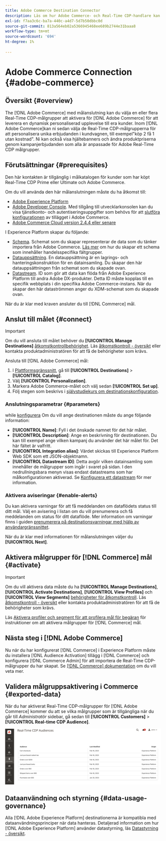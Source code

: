 ```yaml
---
title: Adobe Commerce Destination Connector
description: Läs om hur Adobe Commerce- och Real-Time CDP-handlare kan personalisera shoppingupplevelsen genom att leverera relevant webbinnehåll och kampanjer, anpassade till kundgrupper som byggts och hanteras inom Real-Time CDP.
exl-id: f7aa3c6c-ba7a-440c-a4d7-5d7b50dbbc0d
source-git-commit: 813a564eb02a5366945468ee689b2744e31baaa8
workflow-type: tm+mt
source-wordcount: '694'
ht-degree: 1%

---
```


# Adobe Commerce Connection {#adobe-commerce}

## Översikt {#overview}

The [!DNL Adobe Commerce] med målanslutning kan du välja en eller flera Real-Time CDP-målgrupper att aktivera för [!DNL Adobe Commerce] för att leverera en dynamisk personaliserad upplevelse till era kunder. Inom [!DNL Adobe Commerce]kan ni sedan välja de Real-Time CDP-målgrupperna för att personalisera unika erbjudanden i kundvagnen, till exempel&quot;köp 2 få 1 utan kostnad&quot;. Ni kan också visa hjältebanners och ändra produktpriserna genom kampanjerbjudanden som alla är anpassade för Adobe Real-Time CDP målgrupper.

## Förutsättningar {#prerequisites}

Den här kontakten är tillgänglig i målkatalogen för kunder som har köpt Real-Time CDP Prime eller Ultimate och Adobe Commerce.

Om du vill använda den här målanslutningen måste du ha åtkomst till:

- [Adobe Experience Platform](https://experience.adobe.com/)
- [Adobe Developer Console](https://developer.adobe.com/developer-console/docs/guides/getting-started/). Med tillgång till utvecklarkonsolen kan du visa tjänstkonto- och autentiseringsuppgifter som behövs för att [slutföra konfigurationen](https://experienceleague.adobe.com/docs/commerce-admin/customers/customers-menu/audience-activation.html#configure-the-extension) av tillägget i Adobe Commerce.
- [Adobe Commerce Cloud version 2.4.4 eller senare](https://business.adobe.com/products/magento/magento-commerce.html)

I Experience Platform skapar du följande:

- [Schema](../../../xdm/schema/composition.md). Schemat som du skapar representerar de data som du tänker importera från Adobe Commerce. [Läs mer](https://experienceleague.adobe.com/docs/commerce-merchant-services/experience-platform-connector/fundamentals/update-xdm.html) om hur du skapar ett schema som innehåller handelsspecifika fältgrupper.
- [Datauppsättning](../../../catalog/datasets/user-guide.md#create). En datauppsättning är en lagrings- och hanteringskonstruktion för en datainsamling. Du skapar den här datauppsättningen från schemat som du skapade ovan.
- [Datastream](../../../edge/datastreams/overview.md#create). ID som gör att data kan flöda från Adobe Experience Platform till andra Adobe DX-produkter. Detta ID måste kopplas till en specifik webbplats i din specifika Adobe Commerce-instans. När du skapar den här dataströmmen anger du XDM-schemat som du skapade ovan.

När du är klar med kraven ansluter du till [!DNL Commerce] mål.

## Anslut till målet {#connect}

>[!IMPORTANT]
> 
>Om du vill ansluta till målet behöver du **[!UICONTROL Manage Destinations]** [åtkomstkontrollbehörighet](/help/access-control/home.md#permissions). Läs [åtkomstkontroll - översikt](/help/access-control/ui/overview.md) eller kontakta produktadministratören för att få de behörigheter som krävs.

Ansluta till [!DNL Adobe Commerce] mål:

1. I [Plattformsgränssnitt](https://experience.adobe.com/platform/), gå till **[!UICONTROL Destinations]** > **[!UICONTROL Catalog]**.
1. Välj **[!UICONTROL Personalization]**.
1. Markera Adobe Commerce-målet och välj sedan **[!UICONTROL Set up]**.
1. Följ stegen som beskrivs i [självstudiekurs om destinationskonfiguration](../../ui/connect-destination.md).

### Anslutningsparametrar {#parameters}

while [konfigurera](../../ui/connect-destination.md) Om du vill ange destinationen måste du ange följande information:

- **[!UICONTROL Name]**: Fyll i det önskade namnet för det här målet.
- **[!UICONTROL Description]**: Ange en beskrivning för destinationen. Du kan till exempel ange vilken kampanj du använder det här målet för. Det här fältet är valfritt.
- **[!UICONTROL Integration alias]**: Värdet skickas till Experience Platform Web SDK som ett JSON-objektnamn.
- **[!UICONTROL Datastream ID]**: Detta avgör vilken datainsamling som innehåller de målgrupper som ingår i svaret på sidan. I den nedrullningsbara menyn visas endast datastreams som har målkonfigurationen aktiverad. Se [Konfigurera ett datastream](../../../edge/datastreams/overview.md) för mer information.

### Aktivera aviseringar {#enable-alerts}

Du kan aktivera varningar för att få meddelanden om dataflödets status till ditt mål. Välj en avisering i listan om du vill prenumerera och få meddelanden om status för ditt dataflöde. Mer information om varningar finns i guiden [prenumerera på destinationsvarningar med hjälp av användargränssnittet](../../ui/alerts.md).

När du är klar med informationen för målanslutningen väljer du **[!UICONTROL Next]**.

## Aktivera målgrupper för [!DNL Commerce] mål {#activate}

>[!IMPORTANT]
> 
>Om du vill aktivera data måste du ha **[!UICONTROL Manage Destinations]**, **[!UICONTROL Activate Destinations]**, **[!UICONTROL View Profiles]** och **[!UICONTROL View Segments]** [behörigheter för åtkomstkontroll](/help/access-control/home.md#permissions). Läs [åtkomstkontroll - översikt](/help/access-control/ui/overview.md) eller kontakta produktadministratören för att få de behörigheter som krävs.

Läs [Aktivera profiler och segment för att profilera mål för begäran](../../ui/activate-profile-request-destinations.md) för instruktioner om att aktivera målgrupper för [!DNL Commerce] mål.

## Nästa steg i [!DNL Adobe Commerce]

Nu när du har konfigurerat [!DNL Commerce] i Experience Platform måste du installera [!DNL Audience Activation] tillägg i [!DNL Commerce] och konfigurera [!DNL Commerce Admin] för att importera de Real-Time CDP-målgrupper du har skapat. Se [[!DNL Commerce] dokumentation](https://experienceleague.adobe.com/docs/commerce-admin/customers/customers-menu/audience-activation.html) om du vill veta mer.

## Validera målgruppsaktivering i Commerce {#exported-data}

När du har aktiverat Real-Time CDP-målgrupper för [!DNL Adobe Commerce] kommer du att se vilka målgrupper som är tillgängliga när du går till _Administratör_ sidebar, gå sedan till **[!UICONTROL Customers]** > **[!UICONTROL Real-time CDP Audience]**.

![Real-Time CDP Auditions Dashboard](../../assets/catalog/personalization/adobe-commerce/audience-library.png)

## Dataanvändning och styrning {#data-usage-governance}

Alla [!DNL Adobe Experience Platform] destinationerna är kompatibla med dataanvändningsprinciper när data hanteras. Detaljerad information om hur [!DNL Adobe Experience Platform] använder datastyrning, läs [Datastyrning - översikt](/help/data-governance/home.md).
